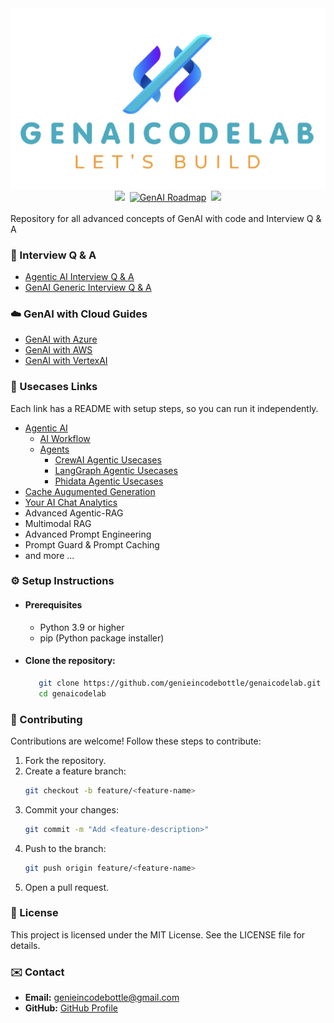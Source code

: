 <div align="center">
   <img src="images/logo.png" alt="GenAI Code Lab"/>
</div>

<div align="center">
    <a target="_blank" href="https://www.youtube.com/@genieincodebottle"><img src="https://img.shields.io/badge/YouTube-@genieincodebottle-blue"></a>&nbsp;
    <a href="https://github.com/genieincodebottle/generative-ai/blob/main/GenAI_Roadmap.md""><img src="https://img.shields.io/badge/GenAI Roadmap-181717?style=flat&logo=github&logoColor=white" alt="GenAI Roadmap"></a>&nbsp;
    <a target="_blank" href="https://www.instagram.com/genieincodebottle/"><img src="https://img.shields.io/badge/@genieincodebottle-C13584?style=flat&labelColor=C13584&logo=instagram&logoColor=white&link=https://www.instagram.com/eduardopiresbr/"></a>
</div>

<br>
Repository for all advanced concepts of GenAI with code and Interview Q & A

### 💼 Interview Q & A

- [Agentic AI Interview Q & A](./docs/agentic-ai-interview-questions.pdf)
- [GenAI Generic Interview Q & A](./docs/genai-interview-questions.pdf)

### ☁️ GenAI with Cloud Guides

- [GenAI with Azure](./docs/genai-with-azure-cloud.pdf)
- [GenAI with AWS](./docs/genai-with-aws-cloud.pdf)
- [GenAI with VertexAI](./docs/genai-with-vertexai.pdf)

### 🌟 Usecases Links

Each link has a README with setup steps, so you can run it independently.

- [Agentic AI](./agentic_ai/)
   - [AI Workflow](./agentic_ai/ai_workflow/)
   - [Agents](./agentic_ai/agents/)
      - [CrewAI Agentic Usecases](./agentic_ai/agents/crewai_usecases/)
      - [LangGraph Agentic Usecases](./agentic_ai/agents/langgraph_usecases/)
      - [Phidata Agentic Usecases](./agentic_ai/agents/phidata_usecases/)
- [Cache Augumented Generation](./cache_augumeted_generation/)
- [Your AI Chat Analytics](./your_ai_chat_analytics/)  
- Advanced Agentic-RAG
- Multimodal RAG
- Advanced Prompt Engineering
- Prompt Guard & Prompt Caching
- and more ...

### ⚙️ Setup Instructions

- #### Prerequisites
   - Python 3.9 or higher
   - pip (Python package installer)

- #### Clone the repository:
      
   ```bash
      git clone https://github.com/genieincodebottle/genaicodelab.git
      cd genaicodelab
   ```

### 🤝 Contributing
Contributions are welcome! Follow these steps to contribute:
1. Fork the repository.
2. Create a feature branch:
   ```bash
   git checkout -b feature/<feature-name>
   ```
3. Commit your changes:
   ```bash
   git commit -m "Add <feature-description>"
   ```
4. Push to the branch:
   ```bash
   git push origin feature/<feature-name>
   ```
5. Open a pull request.

### 📜 License
This project is licensed under the MIT License. See the LICENSE file for details.

### ✉️ Contact
- **Email:** genieincodebottle@gmail.com
- **GitHub:** [GitHub Profile](https://github.com/genieincodebottle)
